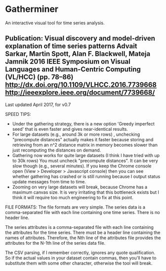 # Gatherminer
An interactive visual tool for time series analysis.

Publication: 
Visual discovery and model-driven explanation of time series patterns
Advait Sarkar, Martin Spott, Alan F. Blackwell, Mateja Jamnik
2016 IEEE Symposium on Visual Languages and Human-Centric Computing (VL/HCC) (pp. 78–86)
http://dx.doi.org/10.1109/VLHCC.2016.7739668
http://ieeexplore.ieee.org/document/7739668/
-------------------

Last updated April 2017, for v0.7

SPEED TIPS:
- Under the gathering strategy, there is a new option 'Greedy imperfect seed' that is even faster and gives near-identical results.
- For large datasets (e.g., around 3k or more rows) , unchecking "precompute distances" actually makes it faster because storing and retrieving from an n^2 distance matrix in memory becomes slower than just recomputing the distances on demand.
- Gathering now works for quite large datasets (I think I have tried with up to 30k rows) You must uncheck "precompute distances". It can be very slow though (e.g., several minutes). If you keep the Chrome console open (View > Developer > Javascript console) then you can see whether gathering has crashed or is still running because I output status update messages from time to time.
- Zooming on very large datasets will break, because Chrome has a maximum canvas size. It is very irritating that this bottleneck exists but I think it will require too much engineering to fix at this point.


FILE FORMATS:
The file formats are very simple.
The series data is a comma-separated file with each line containing one time series. There is no header line.

The series attributes is a comma-separated file with each line containing the attributes for the time series. There must be a header line containing the names of attributes. Therefore, the Nth line of the attributes file provides the attributes for the N-1th line of the series data file.

The CSV parsing, if I remember correctly, ignores any quote qualification. So if the actual values in your dataset contain commas, then you'll have to substitute them with some other character, otherwise the tool will break.
